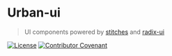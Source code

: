 # Urban-ui

> UI components powered by [stitches](https://stitches.dev/) and [radix-ui](https://www.radix-ui.com/)

[![License](https://img.shields.io/github/license/mattstyles/urban-ui.svg)](https://github.com/mattstyles/urban-ui/blob/master/license.md)
[![Contributor Covenant](https://img.shields.io/badge/Contributor%20Covenant-v2.0%20adopted-ff69b4.svg)](code-of-conduct.md)
